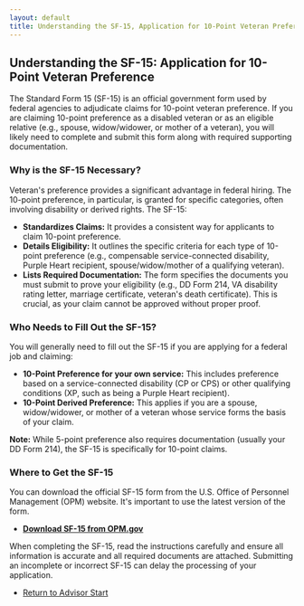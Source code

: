 ```yaml
---
layout: default
title: Understanding the SF-15, Application for 10-Point Veteran Preference
---
```


## Understanding the SF-15: Application for 10-Point Veteran Preference

The Standard Form 15 (SF-15) is an official government form used by federal agencies to adjudicate claims for 10-point veteran preference. If you are claiming 10-point preference as a disabled veteran or as an eligible relative (e.g., spouse, widow/widower, or mother of a veteran), you will likely need to complete and submit this form along with required supporting documentation.

### Why is the SF-15 Necessary?

Veteran's preference provides a significant advantage in federal hiring. The 10-point preference, in particular, is granted for specific categories, often involving disability or derived rights. The SF-15:

*   **Standardizes Claims:** It provides a consistent way for applicants to claim 10-point preference.
*   **Details Eligibility:** It outlines the specific criteria for each type of 10-point preference (e.g., compensable service-connected disability, Purple Heart recipient, spouse/widow/mother of a qualifying veteran).
*   **Lists Required Documentation:** The form specifies the documents you must submit to prove your eligibility (e.g., DD Form 214, VA disability rating letter, marriage certificate, veteran's death certificate). This is crucial, as your claim cannot be approved without proper proof.

### Who Needs to Fill Out the SF-15?

You will generally need to fill out the SF-15 if you are applying for a federal job and claiming:

*   **10-Point Preference for your own service:** This includes preference based on a service-connected disability (CP or CPS) or other qualifying conditions (XP, such as being a Purple Heart recipient).
*   **10-Point Derived Preference:** This applies if you are a spouse, widow/widower, or mother of a veteran whose service forms the basis of your claim.

**Note:** While 5-point preference also requires documentation (usually your DD Form 214), the SF-15 is specifically for 10-point claims.

### Where to Get the SF-15

You can download the official SF-15 form from the U.S. Office of Personnel Management (OPM) website. It's important to use the latest version of the form.

*   **[Download SF-15 from OPM.gov](https://www.opm.gov/forms/pdf_fill/sf15.pdf)**

When completing the SF-15, read the instructions carefully and ensure all information is accurate and all required documents are attached. Submitting an incomplete or incorrect SF-15 can delay the processing of your application.

*   [Return to Advisor Start](./start.md)
